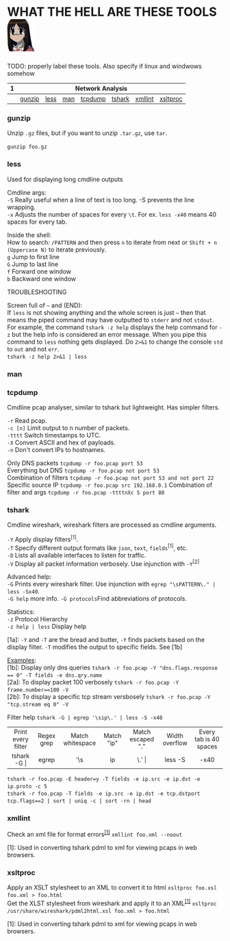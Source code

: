 # WHAT THE HELL ARE THESE TOOLS <img src="https://github.com/Laufeynumber1fan/Mystuff/blob/main/src/images/cats/angry.png">  
TODO: properly label these tools. Also specify if linux and windwows somehow
<table>
    <thead align=center>
        <th>1</th>
        <th colspan=26>Network Analysis</th>
    </thead>
    <tbody align=center>
        <tr>
            <td></td>
            <td><a href=https://github.com/Laufeynumber1fan/Mystuff/blob/main/cats/wthat_tools.md#gunzip>gunzip</a></td>
            <td><a href=https://github.com/Laufeynumber1fan/Mystuff/blob/main/cats/wthat_tools.md#less>less</a></td>
            <td><a href=https://github.com/Laufeynumber1fan/Mystuff/blob/main/cats/wthat_tools.md#man>man</a></td>
            <td><a href=https://github.com/Laufeynumber1fan/Mystuff/blob/main/cats/wthat_tools.md#tcpdump>tcpdump</a></td>
            <td><a href=https://github.com/Laufeynumber1fan/Mystuff/blob/main/cats/wthat_tools.md#tshark>tshark</a></td>
            <td><a href=https://github.com/Laufeynumber1fan/Mystuff/blob/main/cats/wthat_tools.md#xmllint>xmllint</a></td>
            <td><a href=https://github.com/Laufeynumber1fan/Mystuff/blob/main/cats/wthat_tools.md#xsltproc>xsltproc</a></td>
        </tr>
    </tbody>
</table>
  
### gunzip
Unzip `.gz` files, but if you want to unzip `.tar.gz`, use `tar`.

`gunzip foo.gz`

### less
Used for displaying long cmdline outputs  
  
Cmdline args:  
`-S` Really useful when a line of text is too long. -S prevents the line wrapping.  
`-x` Adjusts the number of spaces for every `\t`. For ex. `less -x40` means 40 spaces for every tab.  

Inside the shell:  
How to search: `/PATTERN` and then press `n` to iterate from next or `Shift + n (Uppercase N)` to iterate previously.  
`g` Jump to first line  
`G` Jump to last line  
`f` Forward one window  
`b` Backward one window  
  
TROUBLESHOOTING  
  
Screen full of `~` and (END):  
If `less` is not showing anything and the whole screen is just `~` then that means the piped command may have outputted to `stderr` and not `stdout`.  
For example, the command `tshark -z help` displays the help command for `-z` but the help info is considered an error message. When you pipe this command to `less` nothing gets displayed. 
Do `2>&1` to change the console `std` to `out` and not `err`.  
`tshark -z help 2>&1 | less`


### man
  
### tcpdump  
Cmdline pcap analyser, similar to tshark but lightweight. Has simpler filters.  

`-r` Read pcap.  
`-c [n]` Limit output to n number of packets.  
`-tttt` Switch timestamps to UTC.  
`-X` Convert ASCII and hex of payloads.  
`-n` Don't convert IPs to hostnames.

Only DNS packets `tcpdump -r foo.pcap port 53`  
Everything but DNS `tcpdump -r foo.pcap not port 53`  
Combination of filters `tcpdump -r foo.pcap not port 53 and not port 22`
Specific source IP `tcpdump -r foo.pcap src 192.168.0.1`
Combination of filter and args `tcpdump -r foo.pcap -ttttnXc 5 port 80`
  
### tshark
Cmdline wireshark, wireshark filters are processed as cmdline arguments.  
  
`-Y` Apply display filters<sup>[1]</sup>.  
`-T` Specify different output formats like `json`, `text`, `fields`<sup>[1]</sup>, etc.  
`-D` Lists all available interfaces to listen for traffic.  
`-V` Display all packet information verbosely. Use injunction with `-Y`<sup>[2] 
  
Advanced help:  
`-G` Prints every wireshark filter. Use injunction with `egrep "\sPATTERN\." | less -Sx40`.  
`-G help` more info.
`-G protocols`Find abbreviations of protocols.
  
Statistics:  
`-z` Protocol Hierarchy  
`-z help | less` Display help

[1a]: `-Y` and `-T` are the bread and butter, `-Y` finds packets based on the display filter. `-T` modifies the output to specific fields. See [1b]

<ins>Examples</ins>:  
[1b]: Display only dns queries `tshark -r foo.pcap -Y "dns.flags.response == 0" -T fields -e dns.qry.name`  
[2a]: To display packet 100 verbosely `tshark -r foo.pcap -Y frame.number==100 -V`  
[2b]: To display a specific tcp stream versbosely `tshark -r foo.pcap -Y "tcp.stream eq 0" -V`  
  
Filter help `tshark -G | egrep '\sip\.' | less -S -x40`
<table>
    <tbody align=center>
        <tr>
            <td>Print every filter</td>
            <td>Regex grep</td>
            <td>Match whitespace</td>
            <td>Match "ip"</td>
            <td>Match escaped "."</td>
            <td>Width overflow</td>
            <td>Every tab is 40 spaces</td>
        </tr>
        <tr>
            <td>tshark -G |</td>
            <td>egrep</td>
            <td>'\s</td>
            <td>ip</td>
            <td>\.' |</td>
            <td>less -S</td>
            <td>-x40</td>
        </tr>
    </tbody>
</table>  

`tshark -r foo.pcap -E header=y -T fields -e ip.src -e ip.dst -e ip.proto -c 5`  
`tshark -r foo.pcap -T fields -e ip.src -e ip.dst -e tcp.dstport tcp.flags==2 | sort | uniq -c | sort -rn | head`  

  
  
### xmllint  
  
Check an xml file for format errors<sup>[[1]](https://github.com/Laufeynumber1fan/Mystuff/blob/main/cats/wthat_tools.md#tshark)</sup> `xmllint foo.xml --noout`  
  
[1]: Used in converting tshark pdml to xml for viewing pcaps in web browsers.
  
### xsltproc  
  
Apply an XSLT stylesheet to an XML to convert it to html `xsltproc foo.xsl foo.xml > foo.html`  
Get the XLST stylesheet from wireshark and apply it to an XML<sup>[[1]](https://github.com/Laufeynumber1fan/Mystuff/blob/main/cats/wthat_tools.md#tshark)</sup> `xsltproc /usr/share/wireshark/pdml2html.xsl foo.xml > foo.html`
  
[1]: Used in converting tshark pdml to xml for viewing pcaps in web browsers.

  
